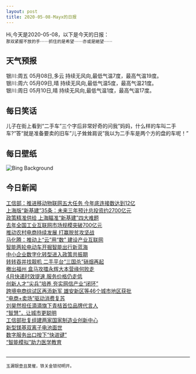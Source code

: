 ```yaml
---
layout: post
title: 2020-05-08-Mayx的日报
---
```


Hi,今天是2020-05-08，以下是今天的日报：<br><small>
那双紧握不放的手⋯⋯抓住的是希望⋯⋯亦或是絕望⋯⋯</small><!--more-->
## 天气预报
银川:周五 05月08日,多云 持续无风向,最低气温7度，最高气温19度。<br>银川:周六 05月09日,晴 持续无风向,最低气温5度，最高气温21度。<br>银川:周日 05月10日,晴 持续无风向,最低气温1度，最高气温17度。
## 每日笑话
儿子在街上看到“二手车”三个字后非常好奇的问我”妈妈，什么样的车叫二手车?”答“就是准备要卖的旧车”儿子耸耸肩说”我以为二手车是两个方的盘的车呢！”
## 每日壁纸
![Bing Background](https://cn.bing.com/th?id=OHR.WildflowerWeek_EN-US0188713175_1920x1080.jpg&rf=LaDigue_1920x1080.jpg&pid=hp "Bluebonnets growing alongside an old road in the Texas Hill Country (© Inge Johnsson/Alamy)")
## 今日新闻

[工信部：推进移动物联网五大任务 今年底连接数达到12亿](http://it.people.com.cn/n1/2020/0507/c1009-31700183.html)   
[上海版“新基建”35条：未来三年预计总投资约2700亿元](http://it.people.com.cn/n1/2020/0507/c1009-31700107.html)   
[政策精准供给 上海瞄准“新基建”四大难题](http://it.people.com.cn/n1/2020/0507/c1009-31700099.html)   
[去年全国工业互联网市场规模突破700亿元](http://it.people.com.cn/n1/2020/0507/c1009-31699128.html)   
[推动农村电商持续发展 打赢脱贫攻坚战](http://it.people.com.cn/n1/2020/0507/c1009-31699129.html)   
[马化腾：推动上“云”用“数” 建设产业互联网](http://it.people.com.cn/n1/2020/0507/c1009-31699130.html)   
[智能两轮电动车开掘智能出行新蓝海](http://it.people.com.cn/n1/2020/0507/c1009-31699026.html)   
[中小企业数字化转型进入政策共振期](http://it.people.com.cn/n1/2020/0507/c1009-31699068.html)   
[转转吞并找靓机 二手平台“三国杀”硝烟再起](http://it.people.com.cn/n1/2020/0507/c1009-31698958.html)   
[撤出福州 盒马攻擂永辉大本营缘何败走](http://it.people.com.cn/n1/2020/0507/c1009-31698970.html)   
[4月快递时效提速 服务价格仍走低](http://it.people.com.cn/n1/2020/0507/c1009-31698979.html)   
[创新人才“尖兵”培养 夯实网信产业“闭环”](http://it.people.com.cn/n1/2020/0507/c1009-31699012.html)   
[跨境电商综试区再添新军 雄安新区等46个城市地区获批](http://it.people.com.cn/n1/2020/0507/c1009-31699006.html)   
[“电商+卖场”驱动消费复苏](http://it.people.com.cn/n1/2020/0506/c1009-31697676.html)   
[刘昊然担任滴滴旗下青桔首位品牌代言人](http://it.people.com.cn/n1/2020/0506/c1009-31698636.html)   
[“智慧”，让城市更聪明](http://it.people.com.cn/n1/2020/0506/c1009-31697681.html)   
[工信部批复组建两家国家制造业创新中心](http://it.people.com.cn/n1/2020/0506/c1009-31698712.html)   
[新型镁基双离子电池面世](http://it.people.com.cn/n1/2020/0507/c1009-31698944.html)   
[数字服务出口按下“快进键”](http://it.people.com.cn/n1/2020/0506/c1009-31697668.html)   
[“智能模拟”助力医学教育](http://it.people.com.cn/n1/2020/0506/c1009-31697659.html)   
<br />

***

<small>玉漏银壶且莫催，铁关金锁彻明开。</small>

